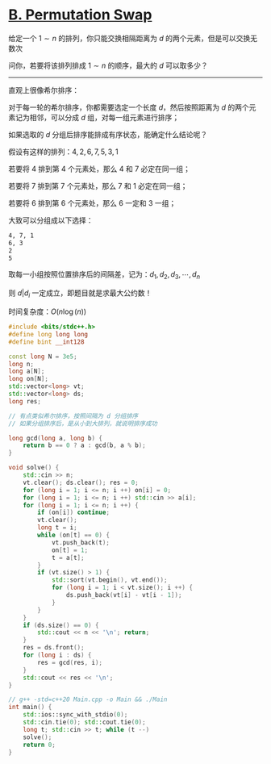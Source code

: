 # [B. Permutation Swap](https://codeforces.com/problemset/problem/1828/B)

给定一个 $1 \sim n$ 的排列，你只能交换相隔距离为 $d$ 的两个元素，但是可以交换无数次

问你，若要将该排列排成 $1 \sim n$ 的顺序，最大的 $d$ 可以取多少？

---

直观上很像希尔排序：

对于每一轮的希尔排序，你都需要选定一个长度 $d$，然后按照距离为 $d$ 的两个元素记为相邻，可以分成 $d$ 组，对每一组元素进行排序；

如果选取的 $d$ 分组后排序能排成有序状态，能确定什么结论呢？

假设有这样的排列：$4, 2, 6, 7, 5, 3, 1$

若要将 $4$ 排到第 $4$ 个元素处，那么 $4$ 和 $7$ 必定在同一组；

若要将 $7$ 排到第 $7$ 个元素处，那么 $7$ 和 $1$ 必定在同一组；

若要将 $6$ 排到第 $6$ 个元素处，那么 $6$ 一定和 $3$ 一组；

大致可以分组成以下选择：

```txt
4, 7, 1
6, 3
2
5
```

取每一小组按照位置排序后的间隔差，记为：$d_1, d_2, d_3, \cdots, d_n$

则 $d | d_i$ 一定成立，即题目就是求最大公约数！

时间复杂度：$O(n\log(n))$

```cpp
#include <bits/stdc++.h>
#define long long long
#define bint __int128

const long N = 3e5;
long n;
long a[N];
long on[N];
std::vector<long> vt;
std::vector<long> ds;
long res;

// 有点类似希尔排序，按照间隔为 d 分组排序
// 如果分组排序后，是从小到大排列，就说明排序成功

long gcd(long a, long b) {
    return b == 0 ? a : gcd(b, a % b);
}

void solve() {
    std::cin >> n;
    vt.clear(); ds.clear(); res = 0;
    for (long i = 1; i <= n; i ++) on[i] = 0;
    for (long i = 1; i <= n; i ++) std::cin >> a[i];
    for (long i = 1; i <= n; i ++) {
        if (on[i]) continue;
        vt.clear();
        long t = i;
        while (on[t] == 0) {
            vt.push_back(t);
            on[t] = 1;
            t = a[t];
        }
        if (vt.size() > 1) {
            std::sort(vt.begin(), vt.end());
            for (long i = 1; i < vt.size(); i ++) {
                ds.push_back(vt[i] - vt[i - 1]);
            }
        }
    } 
    if (ds.size() == 0) {
        std::cout << n << '\n'; return;
    }
    res = ds.front();
    for (long i : ds) {
        res = gcd(res, i);
    }
    std::cout << res << '\n';
}

// g++ -std=c++20 Main.cpp -o Main && ./Main
int main() {
    std::ios::sync_with_stdio(0);
    std::cin.tie(0); std::cout.tie(0);
    long t; std::cin >> t; while (t --)
    solve();
    return 0;
}

```
